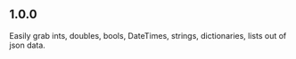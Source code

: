 ## 1.0.0

Easily grab ints, doubles, bools, DateTimes, strings, dictionaries, lists out of json data.

